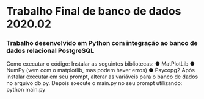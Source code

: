 # Trabalho Final de banco de dados 2020.02

### Trabalho desenvolvido em Python com integração ao banco de dados relacional PostgreSQL

Como executar o código:
Instalar as seguintes bibliotecas:
● MatPlotLib
● NumPy (vem com o matplotlib, mas podem haver erros)
● Psycopg2
Após instalar executar em seu prompt, alterar as variáveis para o banco de dados
no arquivo db.py.
Depois execute o main.py no seu prompt utilizando:
python main.py
